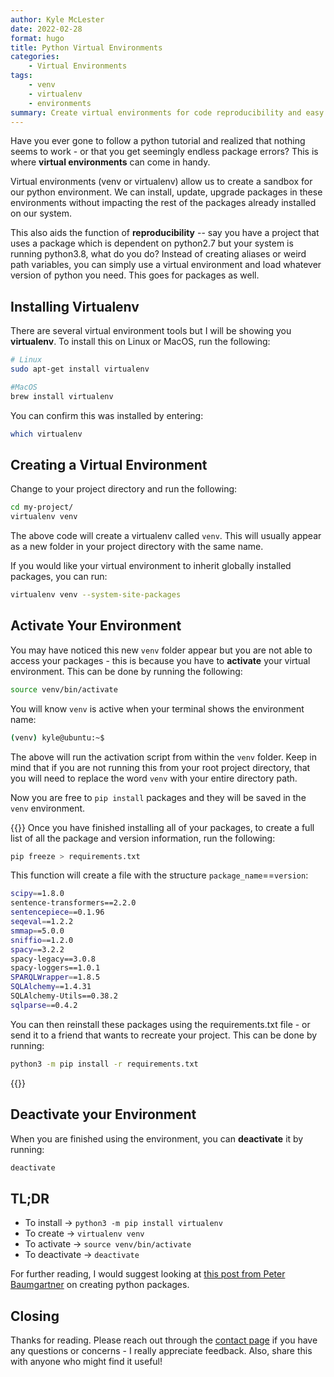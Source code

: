 ```yaml
---
author: Kyle McLester
date: 2022-02-28
format: hugo
title: Python Virtual Environments
categories:
    - Virtual Environments
tags:
    - venv
    - virtualenv
    - environments
summary: Create virtual environments for code reproducibility and easy sandboxing of python packages
---
```


Have you ever gone to follow a python tutorial and realized that nothing seems to work - or that you get seemingly endless package errors? This is where **virtual environments** can come in handy.

Virtual environments (venv or virtualenv) allow us to create a sandbox for our python environment. We can install, update, upgrade packages in these environments without impacting the rest of the packages already installed on our system.

This also aids the function of **reproducibility** -- say you have a project that uses a package which is dependent on python2.7 but your system is running python3.8, what do you do? Instead of creating aliases or weird path variables, you can simply use a virtual environment and load whatever version of python you need. This goes for packages as well.

## Installing Virtualenv

There are several virtual environment tools but I will be showing you **virtualenv**. To install this on Linux or MacOS, run the following:

```bash
# Linux
sudo apt-get install virtualenv

#MacOS
brew install virtualenv
```

You can confirm this was installed by entering:

```bash
which virtualenv
```

## Creating a Virtual Environment

Change to your project directory and run the following:

```bash
cd my-project/
virtualenv venv
```

The above code will create a virtualenv called `venv`. This will usually appear as a new folder in your project directory with the same name.

If you would like your virtual environment to inherit globally installed packages, you can run:

```bash
virtualenv venv --system-site-packages
```

## Activate Your Environment

You may have noticed this new `venv` folder appear but you are not able to access your packages - this is because you have to **activate** your virtual environment. This can be done by running the following:

```bash
source venv/bin/activate
```

You will know `venv` is active when your terminal shows the environment name:

```bash
(venv) kyle@ubuntu:~$
```

The above will run the activation script from within the `venv` folder. Keep in mind that if you are not running this from your root project directory, that you will need to replace the word `venv` with your entire directory path.

Now you are free to `pip install` packages and they will be saved in the `venv` environment.

{{<collapse summary="Reproducibility Tip" >}}
Once you have finished installing all of your packages, to create a full list of all the package and version information, run the following:

```bash
pip freeze > requirements.txt
```

This function will create a file with the structure `package_name`==`version`:

```bash
scipy==1.8.0
sentence-transformers==2.2.0
sentencepiece==0.1.96
seqeval==1.2.2
smmap==5.0.0
sniffio==1.2.0
spacy==3.2.2
spacy-legacy==3.0.8
spacy-loggers==1.0.1
SPARQLWrapper==1.8.5
SQLAlchemy==1.4.31
SQLAlchemy-Utils==0.38.2
sqlparse==0.4.2
```

You can then reinstall these packages using the requirements.txt file - or send it to a friend that wants to recreate your project. This can be done by running:

```bash
python3 -m pip install -r requirements.txt
```

{{</collapse>}}

## Deactivate your Environment

When you are finished using the environment, you can **deactivate** it by running:

```bash
deactivate
```

## TL;DR

- To install -> `python3 -m pip install virtualenv`
- To create -> `virtualenv venv`
- To activate -> `source venv/bin/activate`
- To deactivate -> `deactivate`

For further reading, I would suggest looking at [this post from Peter Baumgartner](https://www.peterbaumgartner.com/blog/python-virtual-environment-package-workflow/) on creating python packages.

## Closing

Thanks for reading. Please reach out through the [contact page](https://kmclester.com/contact/) if you have any questions or concerns - I really appreciate feedback. Also, share this with anyone who might find it useful!
